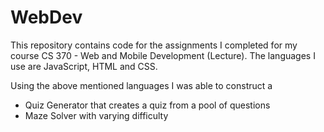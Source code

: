 # WebDev

This repository contains code for the assignments I completed for my course CS 370 - Web and Mobile Development (Lecture). The languages I use are JavaScript, HTML and CSS.

Using the above mentioned languages I was able to construct a 

- Quiz Generator that creates a quiz from a pool of questions
- Maze Solver with varying difficulty
